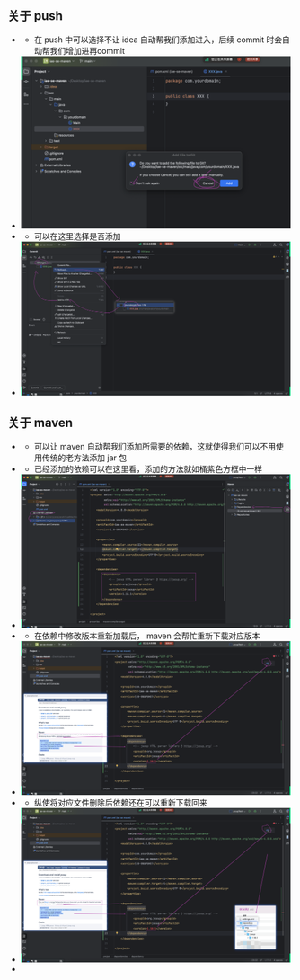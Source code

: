 ## 关于 push
- - 在 push 中可以选择不让 idea 自动帮我们添加进入，后续 commit 时会自动帮我们增加进再commit
- ![img_1.png](img_1.png)
- - 可以在这里选择是否添加
- ![img_2.png](img_2.png)

## 关于 maven
- - 可以让 maven 自动帮我们添加所需要的依赖，这就使得我们可以不用使用传统的老方法添加 jar 包
- - 已经添加的依赖可以在这里看，添加的方法就如桶紫色方框中一样
- ![img_3.png](img_3.png)
- - 在依赖中修改版本重新加载后， maven 会帮忙重新下载对应版本
- ![img_4.png](img_4.png)
- - 纵使将对应文件删除后依赖还在可以重新下载回来
- ![img_5.png](img_5.png)
- 